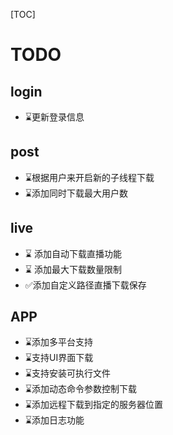 [TOC]
# TODO

## login
- ⌛更新登录信息

## post

- ⌛根据用户来开启新的子线程下载
- ⌛添加同时下载最大用户数

## live

- ⌛ 添加自动下载直播功能
- ⌛ 添加最大下载数量限制
- ✅添加自定义路径直播下载保存

## APP

- ⌛添加多平台支持
- ⌛支持UI界面下载
- ⌛支持安装可执行文件
- ⌛添加动态命令参数控制下载
- ⌛添加远程下载到指定的服务器位置
- ⌛添加日志功能